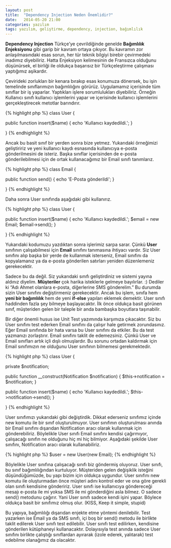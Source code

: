 ```yaml
---
layout: post
title:  "Dependency Injection Neden Önemlidir?"
date:   2014-05-20 21:00
categories: yazılım
tags: yazılım, geliştirme, dependency, injection, bağımlılık
---
```


**Dependency Injection** Türkçe’ye çevrildiğinde genelde **Bağımlılık Enjeksiyonu** gibi garip bir kavram ortaya çıkıyor. Bu kavramın zor anlaşılmasındaki esas sorun, her tür teknik bilgiyi birebir çevirmedeki inadımız diyebiliriz. Hatta Enjeksiyon kelimesinin de Fransızca olduğunu düşünürsek, el birliği ile oldukça başarısız bir Türkçeleştirme çalışması yaptığımız aşikardır.

Çevirideki zorlukları bir kenara bırakıp esas konumuza dönersek, bu işin temelinde sınıflarımızın bağımlılığını görürüz. Uygulamamız içerisinde tüm sınıflar bir iş yaparlar. Yaptıkları işlere sorumlulukları diyebiliriz. Örneğin Kullanıcı sınıfı kullanıcı işlemlerini yapar ve içerisinde kullanıcı işlemlerini gerçekleştirecek metotlar barındırır.

{% highlight php %}
class User {
 
   public function insert($name)
   {
      echo 'Kullanıcı kaydedildi.';
   }
 
}
{% endhighlight %}

Ancak bu basit sınıf bir yerden sonra bize yetmez. Yukarıdaki örneğimizi geliştiririz ve yeni kullanıcı kaydı esnasında kullanıcıya e-posta gönderilmesini de isteriz. Başka sınıflar içerisinden de e-posta gönderilebilmesi için de ortak kullanacağımız bir Email sınıfı tanımlarız.

{% highlight php %}
class Email {
 
   public function send()
   {
       echo 'E-Posta gönderildi';
   }
 
}
{% endhighlight %}

Daha sonra User sınıfında aşağıdaki gibi kullanırız.

{% highlight php %}
class User {
 
   public function insert($name)
   {
      echo 'Kullanıcı kaydedildi.';
      $email = new Email;
      $email-&gt;send();
   }
 
}
{% endhighlight %}


Yukarıdaki kodumuzu yazdıktan sonra işlerimiz sarpa sarar. Çünkü **User** sınıfının çalışabilmesi için **Email** sınıfını tanımasına ihtiyacı vardır. Siz User sınıfını alıp başka bir yerde de kullanmak isterseniz, Email sınıfını da kopyalamanız ya da e-posta gönderilen satırları yeniden düzenlemeniz gerekecektir.

Sadece bu da değil. Siz yukarıdaki sınıfı geliştirdiniz ve sistemi yayına aldınız diyelim. **Müşteriler** çok harika isteklerle gelmeye bayılırlar. :) Dediler ki “Adı Ahmet olanlara e-posta, diğerlerine SMS gönderelim.” Bu durumda sizin User sınıfını değiştirmeniz gerekecektir. Ancak bu işlem, sınıfa hem **yeni bir bağımlılık** hem de yeni **if-else** yapıları eklemek demektir. User sınıfı haddinden fazla şey bilmeye başlayacaktır. İlk önce oldukça basit görünen sınıf, müşteriden gelen bir taleple bir anda bambaşka boyutlara taşınabilir.

Bir diğer önemli husus ise Unit Test yazımında karşımıza çıkacaktır. Siz bu User sınıfını test ederken Email sınıfını da çalışır hale getirmek zorundasınız. Eğer Email sınıfında bir hata varsa bu User sınıfını da etkiler. Bu da test yazmanızı zorlaştırır. Email sınıfını taklit de edemezsiniz. Çünkü User ve Email sınıfları artık içli dışlı olmuşlardır. Bu sorunu ortadan kaldırmak için Email sınıfımızın ne olduğunu User sınıfının bilmemesi gerekmektedir.


{% highlight php %}
class User {
 
   private $notification;
 
   public function __construct(Notification $notification)
   {
      $this-&gt;notification = $notification;
   }
 
   public function insert($name)
   {
      echo 'Kullanıcı kaydedildi.';
      $this-&gt;notification-&gt;send();
   }
 
}
{% endhighlight %}

User sınıfımızı yukarıdaki gibi değiştirdik. Dikkat ederseniz sınıfımız içinde new komutu ile bir sınıf oluşturulmuyor. User sınıfının oluşturulması anında bir Email sınıfını dışarıdan Notification aracı olarak kullanmak için gönderebiliriz. Böylelikle User sınıfı Email sınıfını kendisi çağırmıyor, çalışacağı sınıfın ne olduğunu hiç mi hiç bilmiyor. Aşağıdaki şekilde User sınıfını, Notification aracı olarak  kullanabiliriz.

{% highlight php %}
$user = new User(new Email);
{% endhighlight %}

Böylelikle User sınıfına çalışacağı sınıfı biz göndermiş oluyoruz. User sınıfı, bu sınıf bağımlılığından kurtuluyor. Müşteriden gelen değişiklik isteğini düşündüğümüzde, bu yapı bizim için oldukça uygundur. User sınıfını new komutu ile oluşturmadan önce müşteri adını kontrol eder ve ona göre gerekli olan sınıfı kendisine göndeririz. User sınıfı ise kullanıcıya göndereceği mesajı e-posta ile mi yoksa SMS ile mi gönderdiğini asla bilmez. O sadece send() metodunu çağırır. Yani User sınıfı sadece kendi işini yapar. Böylece oldukça basit bir sınıfımız olmuş olur. (KISS, Keep it simple, stupid)

Bu yapıya, bağımlılığı dışarıdan enjekte etme yöntemi denilebilir. Test yazarken ise Email ya da SMS sınıfı, içi boş bir send() metodu ile birlikte taklit edilerek User sınıfı test edilebilir. User sınıfı test edilirken, kendisine gönderilen kütüphaneyi kullanacaktır. Dolayısıyla test anında sadece User sınıfını birlikte çalıştığı sınıflardan ayırarak (izole ederek, yalıtarak) test edebilme olanağımız da olacaktır.